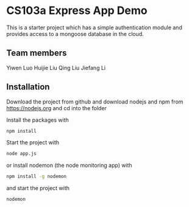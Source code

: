 # CS103a Express App Demo

This is a starter project which has a simple authentication module 
and provides access to a mongoose database in the cloud.

## Team members
Yiwen Luo
Huijie Liu
Qing Liu
Jiefang Li


## Installation
Download the project from github and download nodejs and npm from https://nodejs.org
and cd into the folder

Install the packages with
``` bash
npm install
```
Start the project with
``` bash
node app.js
```
or install nodemon (the node monitoring app) with
``` bash
npm install -g nodemon
```
and start the project with
``` bash
nodemon
```

